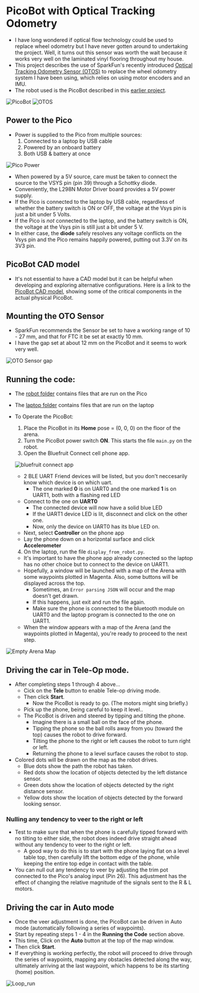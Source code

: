 # PicoBot with Optical Tracking Odometry
* I have long wondered if optical flow technology could be used to replace wheel odometry but I have never gotten around to undertaking the project. Well, it turns out this sensor was worth the wait because it works very well on the laminated vinyl flooring throughout my house.
* This project describes the use of SparkFun's recently introduced [Optical Tracking Odometry Sensor (OTOS)](https://www.sparkfun.com/sparkfun-optical-tracking-odometry-sensor-paa5160e1-qwiic.html) to
replace the wheel odometry system I have been using, which relies on using motor encoders and an IMU.
* The robot used is the PicoBot described in this [earlier project](https://github.com/dblanding/PicoBot-dev).

![PicoBot](imgs/picobot.jpeg)
![OTOS](imgs/otos.jpeg)

## Power to the Pico
* Power is supplied to the Pico from multiple sources:
    1. Connected to a laptop by USB cable
    2. Powered by an onboard battery
    3. Both USB & battery at once

![Pico Power](imgs/pico_power_bb.png)

* When powered by a 5V source, care must be taken to connect the source to the VSYS pin (pin 39) through a Schottky diode.
* Conveniently, the L298N Motor Driver board provides a 5V power supply.
* If the Pico is connected to the laptop by USB cable, regardless of whether the battery switch is ON or OFF, the voltage at the Vsys pin is just a bit under 5 Volts.
* If the Pico is *not* connected to the laptop, and the battery switch is ON, the voltage at the Vsys pin is still just a bit under 5 V.
* In either case, the **diode** safely resolves any voltage conflicts on the Vsys pin and the Pico remains happily powered, putting out 3.3V on its 3V3 pin.

## PicoBot CAD model
* It's not essential to have a CAD model but it can be helpful when developing and exploring alternative configurations. Here is a link to the [PicoBot CAD model](PicoBotAsy.step), showing some of the critical components in the actual physical PicoBot.

## Mounting the OTO Sensor
* SparkFun recommends the Sensor be set to have a working range of 10 - 27 mm, and that for FTC it be set at exactly 10 mm.
* I have the gap set at about 12 mm on the PicoBot and it seems to work very well.

![OTO Sensor gap](imgs/otos-gap.png)

## Running the code:
* The [robot folder](robot) contains files that are run on the Pico
* The [laptop folder](laptop) contains files that are run on the laptop

* To Operate the PicoBot:
    1. Place the PicoBot in its **Home** pose = (0, 0, 0) on the floor of the arena.
    2. Turn the PicoBot power switch **ON**. This starts the file `main.py` on the robot.
    3. Open the Bluefruit Connect cell phone app.
    
    ![bluefruit connect app](imgs/bluefruit_connect_app.png)
    
    * 2 BLE UART Friend devices will be listed, but you don't neccesarily know which device is on which uart.
        * The one marked **0** is on UART0 and the one marked **1** is on UART1, both with a flashing red LED
    * Connect to the one on **UART0**
        * The connected device will now have a solid blue LED
        * If the UART1 device LED is lit, disconnect and click on the other one.
        * Now, only the device on UART0 has its blue LED on.
    * Next, select **Controller** on the phone app
    * Lay the phone down on a horizontal surface and click **Accelerometer**
    4. On the laptop, run the file `display_from_robot.py`.
    * It's important to have the phone app already connected so the laptop has no other choice but to connect to the device on UART1.
    * Hopefully, a window will be launched with a map of the Arena with some waypoints plotted in Magenta. Also, some buttons will be displayed across the top.
        * Sometimes, an `Error parsing JSON` will occur and the map doesn't get drawn.
        * If this happens, just exit and run the file again.
        * Make sure the phone is connected to the bluetooth module on UART0 and the laptop program is connected to the one on UART1.
    * When the window appears with a map of the Arena (and the waypoints plotted in Magenta), you're ready to proceed to the next step.
    
![Empty Arena Map](imgs/start_map.png)
    
## Driving the car in Tele-Op mode.
* After completing steps 1 through 4 above...
    * Cick on the **Tele** button to enable Tele-op driving mode.
    * Then click **Start**.
        * Now the PicoBot is ready to go. (The motors might sing briefly.)
    * Pick up the phone, being careful to keep it level..
    * The PicoBot is driven and steered by tipping and tilting the phone.
        * Imagine there is a small ball on the face of the phone.
        * Tipping the phone so the ball rolls away from you (toward the top) causes the robot to drive forward.
        * Tilting the phone to the right or left causes the robot to turn right or left.
        * Returning the phone to a level surface causes the robot to stop.
* Colored dots will be drawn on the map as the robot drives.
    * Blue dots show the path the robot has taken.
    * Red dots show the location of objects detected by the left distance sensor.
    * Green dots show the location of objects detected by the right distance sensor.
    * Yellow dots show the location of objects detected by the forward looking sensor.

### Nulling any tendency to veer to the right or left
* Test to make sure that when the phone is carefully tipped forward with no tilting to either side, the robot does indeed drive straight ahead without any tendency to veer to the right or left.
    * A good way to do this is to start with the phone laying flat on a level table top, then carefully lift the bottom edge of the phone, while keeping the entire top edge in contact with the table. 
* You can null out any tendency to veer by adjusting the trim pot connected to the Pico's analog input (Pin 26). This adjustment has the effect of changing the relative magnitude of the signals sent to the R & L motors.

## Driving the car in Auto mode
* Once the veer adjustment is done, the PicoBot can be driven in Auto mode  (automatically following a series of waypoints).
* Start by repeating steps 1 - 4 in the **Running the Code** section above.
* This time, Click on the **Auto** button at the top of the map window.
* Then click **Start**.
* If everything is working perfectly, the robot will proceed to drive through the series of waypoints, mapping any obstacles detected along the way, ultimately arriving at the last waypoint, which happens to be its starting (home) position.

![Loop_run](imgs/loop_map.png)

